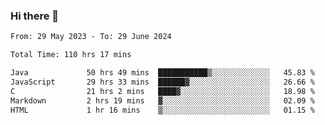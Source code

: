 ### Hi there 👋

<!--START_SECTION:waka-->

```txt
From: 29 May 2023 - To: 29 June 2024

Total Time: 110 hrs 17 mins

Java             50 hrs 49 mins  ███████████▒░░░░░░░░░░░░░   45.83 %
JavaScript       29 hrs 33 mins  ██████▓░░░░░░░░░░░░░░░░░░   26.66 %
C                21 hrs 2 mins   ████▓░░░░░░░░░░░░░░░░░░░░   18.98 %
Markdown         2 hrs 19 mins   ▓░░░░░░░░░░░░░░░░░░░░░░░░   02.09 %
HTML             1 hr 16 mins    ▒░░░░░░░░░░░░░░░░░░░░░░░░   01.15 %
```

<!--END_SECTION:waka-->
<!--
**the-beef-calculator/the-beef-calculator** is a ✨ _special_ ✨ repository because its `README.md` (this file) appears on your GitHub profile.

Here are some ideas to get you started:

- 🔭 I’m currently working on ...
- 🌱 I’m currently learning ...
- 👯 I’m looking to collaborate on ...
- 🤔 I’m looking for help with ...
- 💬 Ask me about ...
- 📫 How to reach me: ...
- 😄 Pronouns: ...
- ⚡ Fun fact: ...
-->
